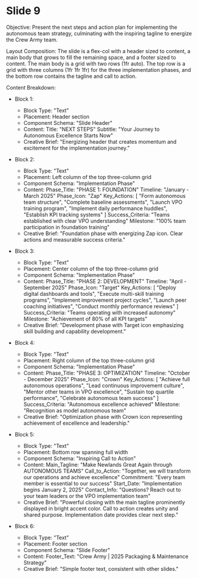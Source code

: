
# Slide 9

Objective: Present the next steps and action plan for implementing the autonomous team strategy, culminating with the inspiring tagline to energize the Crew Army team.

Layout Composition:
The slide is a flex-col with a header sized to content, a main body that grows to fill the remaining space, and a footer sized to content. The main body is a grid with two rows (1fr auto). The top row is a grid with three columns (1fr 1fr 1fr) for the three implementation phases, and the bottom row contains the tagline and call to action.

Content Breakdown:

- Block 1:
  - Block Type: "Text"
  - Placement: Header section
  - Component Schema: "Slide Header"
  - Content:
    Title: "NEXT STEPS"
    Subtitle: "Your Journey to Autonomous Excellence Starts Now"
  - Creative Brief: "Energizing header that creates momentum and excitement for the implementation journey."

- Block 2:
  - Block Type: "Text"
  - Placement: Left column of the top three-column grid
  - Component Schema: "Implementation Phase"
  - Content:
    Phase_Title: "PHASE 1: FOUNDATION"
    Timeline: "January - March 2025"
    Phase_Icon: "Zap"
    Key_Actions: [
      "Form autonomous team structure",
      "Complete baseline assessments",
      "Launch VPO training program",
      "Implement daily performance huddles",
      "Establish KPI tracking systems"
    ]
    Success_Criteria: "Teams established with clear VPO understanding"
    Milestone: "100% team participation in foundation training"
  - Creative Brief: "Foundation phase with energizing Zap icon. Clear actions and measurable success criteria."

- Block 3:
  - Block Type: "Text"
  - Placement: Center column of the top three-column grid
  - Component Schema: "Implementation Phase"
  - Content:
    Phase_Title: "PHASE 2: DEVELOPMENT"
    Timeline: "April - September 2025"
    Phase_Icon: "Target"
    Key_Actions: [
      "Deploy digital dashboards and tools",
      "Execute multi-skill training programs", 
      "Implement improvement project cycles",
      "Launch peer coaching initiatives",
      "Conduct monthly performance reviews"
    ]
    Success_Criteria: "Teams operating with increased autonomy"
    Milestone: "Achievement of 80% of all KPI targets"
  - Creative Brief: "Development phase with Target icon emphasizing skill building and capability development."

- Block 4:
  - Block Type: "Text"
  - Placement: Right column of the top three-column grid
  - Component Schema: "Implementation Phase"
  - Content:
    Phase_Title: "PHASE 3: OPTIMIZATION"
    Timeline: "October - December 2025"
    Phase_Icon: "Crown"
    Key_Actions: [
      "Achieve full autonomous operations",
      "Lead continuous improvement culture",
      "Mentor other teams in VPO excellence",
      "Sustain top quartile performance",
      "Celebrate autonomous team success"
    ]
    Success_Criteria: "Autonomous excellence achieved"
    Milestone: "Recognition as model autonomous team"
  - Creative Brief: "Optimization phase with Crown icon representing achievement of excellence and leadership."

- Block 5:
  - Block Type: "Text"
  - Placement: Bottom row spanning full width
  - Component Schema: "Inspiring Call to Action"
  - Content:
    Main_Tagline: "Make Newlands Great Again through AUTONOMOUS TEAMS"
    Call_to_Action: "Together, we will transform our operations and achieve excellence"
    Commitment: "Every team member is essential to our success"
    Start_Date: "Implementation begins January 2, 2025"
    Contact_Info: "Questions? Reach out to your team leaders or the VPO implementation team"
  - Creative Brief: "Powerful closing with the main tagline prominently displayed in bright accent color. Call to action creates unity and shared purpose. Implementation date provides clear next step."

- Block 6:
  - Block Type: "Text"
  - Placement: Footer section
  - Component Schema: "Slide Footer"
  - Content:
    Footer_Text: "Crew Army | 2025 Packaging & Maintenance Strategy"
  - Creative Brief: "Simple footer text, consistent with other slides."
